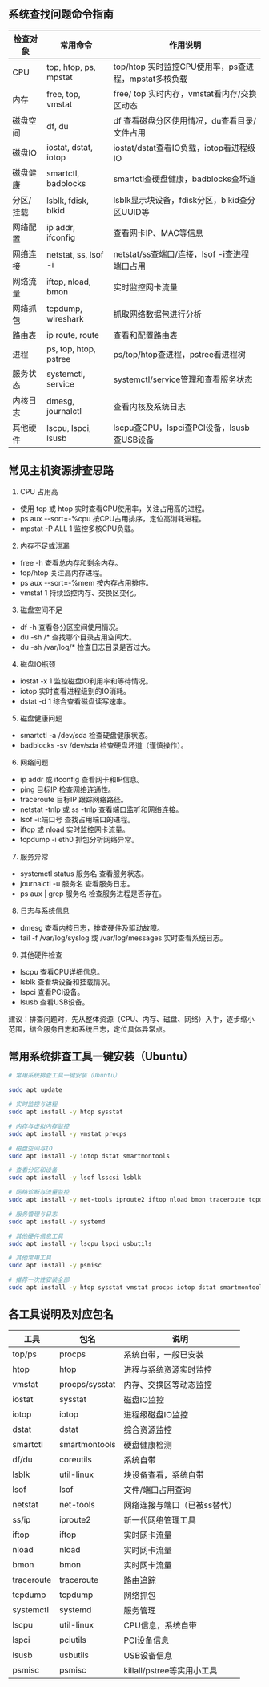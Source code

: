 
## 系统查找问题命令指南
| 检查对象   | 常用命令                | 作用说明                                      |
|------------|------------------------|-----------------------------------------------|
| CPU        | top, htop, ps, mpstat  | top/htop 实时监控CPU使用率，ps查进程，mpstat多核负载 |
| 内存       | free, top, vmstat      | free/ top 实时内存，vmstat看内存/交换区动态     |
| 磁盘空间   | df, du                 | df 查看磁盘分区使用情况，du查看目录/文件占用    |
| 磁盘IO     | iostat, dstat, iotop   | iostat/dstat查看IO负载，iotop看进程级IO         |
| 磁盘健康   | smartctl, badblocks    | smartctl查硬盘健康，badblocks查坏道             |
| 分区/挂载  | lsblk, fdisk, blkid    | lsblk显示块设备，fdisk分区，blkid查分区UUID等    |
| 网络配置   | ip addr, ifconfig      | 查看网卡IP、MAC等信息                          |
| 网络连接   | netstat, ss, lsof -i   | netstat/ss查端口/连接，lsof -i查进程端口占用    |
| 网络流量   | iftop, nload, bmon     | 实时监控网卡流量                               |
| 网络抓包   | tcpdump, wireshark     | 抓取网络数据包进行分析                         |
| 路由表     | ip route, route        | 查看和配置路由表                               |
| 进程       | ps, top, htop, pstree  | ps/top/htop查进程，pstree看进程树               |
| 服务状态   | systemctl, service     | systemctl/service管理和查看服务状态            |
| 内核日志   | dmesg, journalctl      | 查看内核及系统日志                             |
| 其他硬件   | lscpu, lspci, lsusb    | lscpu查CPU，lspci查PCI设备，lsusb查USB设备      |



## 常见主机资源排查思路

1. CPU 占用高
- 使用 top 或 htop 实时查看CPU使用率，关注占用高的进程。
- ps aux --sort=-%cpu 按CPU占用排序，定位高消耗进程。
- mpstat -P ALL 1 监控多核CPU负载。

2. 内存不足或泄漏
- free -h 查看总内存和剩余内存。
- top/htop 关注高内存进程。
- ps aux --sort=-%mem 按内存占用排序。
- vmstat 1 持续监控内存、交换区变化。

3. 磁盘空间不足
- df -h 查看各分区空间使用情况。
- du -sh /* 查找哪个目录占用空间大。
- du -sh /var/log/* 检查日志目录是否过大。

4. 磁盘IO瓶颈
- iostat -x 1 监控磁盘IO利用率和等待情况。
- iotop 实时查看进程级别的IO消耗。
- dstat -d 1 综合查看磁盘读写速率。

5. 磁盘健康问题
- smartctl -a /dev/sda 检查硬盘健康状态。
- badblocks -sv /dev/sda 检查硬盘坏道（谨慎操作）。

6. 网络问题
- ip addr 或 ifconfig 查看网卡和IP信息。
- ping 目标IP 检查网络连通性。
- traceroute 目标IP 跟踪网络路径。
- netstat -tnlp 或 ss -tnlp 查看端口监听和网络连接。
- lsof -i:端口号 查找占用端口的进程。
- iftop 或 nload 实时监控网卡流量。
- tcpdump -i eth0 抓包分析网络异常。

7. 服务异常
- systemctl status 服务名 查看服务状态。
- journalctl -u 服务名 查看服务日志。
- ps aux | grep 服务名 检查服务进程是否存在。

8. 日志与系统信息
- dmesg 查看内核日志，排查硬件及驱动故障。
- tail -f /var/log/syslog 或 /var/log/messages 实时查看系统日志。

9. 其他硬件检查
- lscpu 查看CPU详细信息。
- lsblk 查看块设备和挂载情况。
- lspci 查看PCI设备。
- lsusb 查看USB设备。

建议：排查问题时，先从整体资源（CPU、内存、磁盘、网络）入手，逐步缩小范围，结合服务日志和系统日志，定位具体异常点。

## 常用系统排查工具一键安装（Ubuntu）
```bash
# 常用系统排查工具一键安装（Ubuntu）

sudo apt update

# 实时监控与进程
sudo apt install -y htop sysstat

# 内存与虚拟内存监控
sudo apt install -y vmstat procps

# 磁盘空间与IO
sudo apt install -y iotop dstat smartmontools

# 查看分区和设备
sudo apt install -y lsof lsscsi lsblk

# 网络诊断与流量监控
sudo apt install -y net-tools iproute2 iftop nload bmon traceroute tcpdump

# 服务管理与日志
sudo apt install -y systemd

# 其他硬件信息工具
sudo apt install -y lscpu lspci usbutils

# 其他常用工具
sudo apt install -y psmisc

# 推荐一次性安装全部
sudo apt install -y htop sysstat vmstat procps iotop dstat smartmontools lsof lsscsi lsblk net-tools iproute2 iftop nload bmon traceroute tcpdump systemd lscpu lspci usbutils psmisc

```

## 各工具说明及对应包名
| 工具        | 包名              | 说明                                   |
|-------------|-------------------|----------------------------------------|
| top/ps      | procps            | 系统自带，一般已安装                   |
| htop        | htop              | 进程与系统资源实时监控                 |
| vmstat      | procps/sysstat    | 内存、交换区等动态监控                 |
| iostat      | sysstat           | 磁盘IO监控                             |
| iotop       | iotop             | 进程级磁盘IO监控                       |
| dstat       | dstat             | 综合资源监控                           |
| smartctl    | smartmontools     | 硬盘健康检测                           |
| df/du       | coreutils         | 系统自带                               |
| lsblk       | util-linux        | 块设备查看，系统自带                   |
| lsof        | lsof              | 文件/端口占用查询                      |
| netstat     | net-tools         | 网络连接与端口（已被ss替代）           |
| ss/ip       | iproute2          | 新一代网络管理工具                     |
| iftop       | iftop             | 实时网卡流量                           |
| nload       | nload             | 实时网卡流量                           |
| bmon        | bmon              | 实时网卡流量                           |
| traceroute  | traceroute        | 路由追踪                               |
| tcpdump     | tcpdump           | 网络抓包                               |
| systemctl   | systemd           | 服务管理                               |
| lscpu       | util-linux        | CPU信息，系统自带                      |
| lspci       | pciutils          | PCI设备信息                            |
| lsusb       | usbutils          | USB设备信息                            |
| psmisc      | psmisc            | killall/pstree等实用小工具             |
